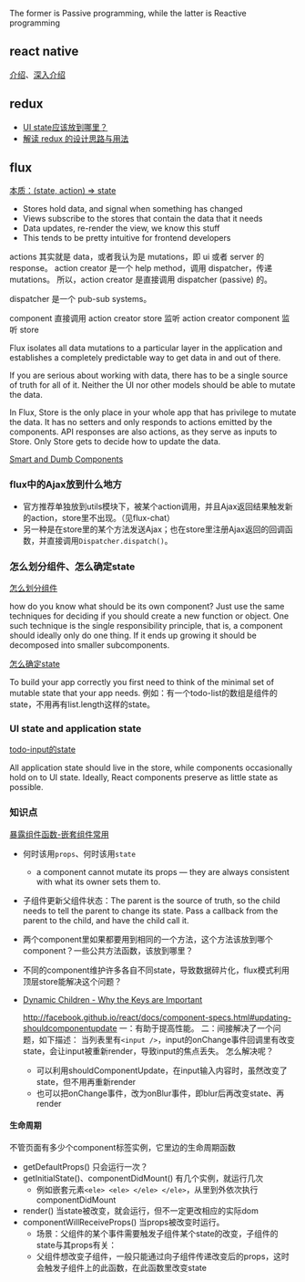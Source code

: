 


The former is Passive programming, while the latter is Reactive programming


## react native
[介绍](https://www.youtube.com/watch?v=KVZ-P-ZI6W4)、[深入介绍](https://www.youtube.com/watch?v=7rDsRXj9-cU)

## redux
- [UI state应该放到哪里？](https://github.com/rackt/redux/issues/595)
- [解读 redux 的设计思路与用法](http://div.io/topic/1309)

## flux
[本质：(state, action) => state](https://speakerdeck.com/jmorrell/jsconf-uy-flux-those-who-forget-the-past-dot-dot-dot)

- Stores hold data, and signal when something has changed
- Views subscribe to the stores that contain the data that it needs
- Data updates, re-render the view, we know this stuff
- This tends to be pretty intuitive for frontend developers

actions 其实就是 data，或者我认为是 mutations，即 ui 或者 server 的 response。
action creator 是一个 help method，调用 dispatcher，传递 mutations。
所以，action creator 是直接调用 dispatcher (passive) 的。

dispatcher 是一个 pub-sub systems。

component 直接调用 action creator
store 监听 action creator
component 监听 store

Flux isolates all data mutations to a particular layer in the application and establishes a completely predictable way to get data in and out of there.

If you are serious about working with data, there has to be a single source of truth for all of it. Neither the UI nor other models should be able to mutate the data.

In Flux, Store is the only place in your whole app that has privilege to mutate the data. It has no setters and only responds to actions emitted by the components. API responses are also actions, as they serve as inputs to Store. Only Store gets to decide how to update the data.

[Smart and Dumb Components](https://medium.com/@dan_abramov/smart-and-dumb-components-7ca2f9a7c7d0)

### flux中的Ajax放到什么地方
- 官方推荐单独放到utils模块下，被某个action调用，并且Ajax返回结果触发新的action，store里不出现。（见flux-chat）
- 另一种是在store里的某个方法发送Ajax；也在store里注册Ajax返回的回调函数，并直接调用`Dispatcher.dispatch()`。


### 怎么划分组件、怎么确定state
[怎么划分组件](http://facebook.github.io/react/docs/thinking-in-react.html#step-1-break-the-ui-into-a-component-hierarchy)

how do you know what should be its own component? Just use the same techniques for deciding if you should create a new function or object. One such technique is the single responsibility principle, that is, a component should ideally only do one thing. If it ends up growing it should be decomposed into smaller subcomponents.

[怎么确定state](http://facebook.github.io/react/docs/thinking-in-react.html#step-3-identify-the-minimal-but-complete-representation-of-ui-state)

To build your app correctly you first need to think of the minimal set of mutable state that your app needs.
例如：有一个todo-list的数组是组件的state，不用再有list.length这样的state。

### UI state and application state
[todo-input的state](http://facebook.github.io/flux/docs/todo-list.html#content)

All application state should live in the store, while components occasionally hold on to UI state. Ideally, React components preserve as little state as possible.

### 知识点

[暴露组件函数-嵌套组件常用](http://facebook.github.io/react/tips/expose-component-functions.html)

- 何时该用`props`、何时该用`state`
    - a component cannot mutate its props — they are always consistent with what its owner sets them to.
- 子组件更新父组件状态：The parent is the source of truth, so the child needs to tell the parent to change its state. Pass a callback from the parent to the child, and have the child call it.
- 两个component里如果都要用到相同的一个方法，这个方法该放到哪个component？一些公共方法函数，该放到哪里？
- 不同的component维护许多各自不同state，导致数据碎片化，flux模式利用顶层store能解决这个问题？

- [Dynamic Children - Why the Keys are Important](http://blog.arkency.com/2014/10/react-dot-js-and-dynamic-children-why-the-keys-are-important/)

    http://facebook.github.io/react/docs/component-specs.html#updating-shouldcomponentupdate
    一：有助于提高性能。
    二：间接解决了一个问题，如下描述：
    当列表里有`<input />`，input的onChange事件回调里有改变state，会让input被重新render，导致input的焦点丢失。
    怎么解决呢？
     - 可以利用shouldComponentUpdate，在input输入内容时，虽然改变了state，但不用再重新render
     - 也可以把onChange事件，改为onBlur事件，即blur后再改变state、再render


#### 生命周期
不管页面有多少个component标签实例，它里边的生命周期函数

- getDefaultProps() 只会运行一次？
- getInitialState()、componentDidMount() 有几个实例，就运行几次
    - 例如嵌套元素`<ele> <ele> </ele> </ele>`，从里到外依次执行componentDidMount
- render() 当state被改变，就会运行，但不一定更改相应的实际dom
- componentWillReceiveProps() 当props被改变时运行。
    - 场景：父组件的某个事件需要触发子组件某个state的改变，子组件的state与其props有关：
    - 父组件想改变子组件，一般只能通过向子组件传递改变后的props，这时会触发子组件上的此函数，在此函数里改变state
